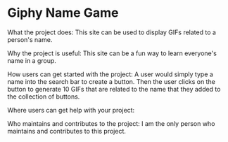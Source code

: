 # Giphy Name Game

What the project does:
This site can be used to display GIFs related to a person's name.

Why the project is useful:
This site can be a fun way to learn everyone's name in a group.

How users can get started with the project:
A user would simply type a name into the search bar to create a button. Then the user clicks on the button to generate 10 GIFs that are related to the name that they added to the collection of buttons.

Where users can get help with your project:


Who maintains and contributes to the project:
I am the only person who maintains and contributes to this project.